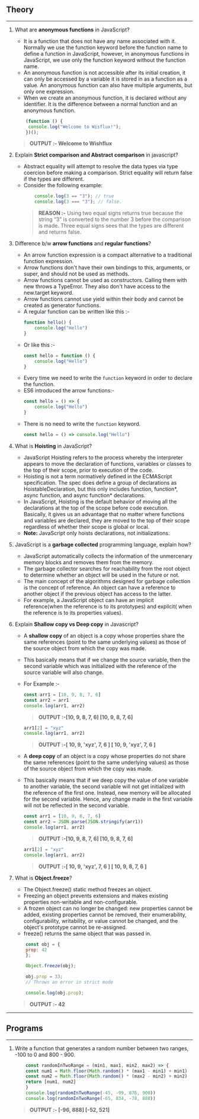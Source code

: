 ## Theory
---

1. What are **anonymous functions** in JavaScript?
    - It is a function that does not have any name associated with it. Normally we use the function keyword before the function name to define a function in JavaScript, however, in anonymous functions in JavaScript, we use only the function keyword without the function name.
    - An anonymous function is not accessible after its initial creation, it can only be accessed by a variable it is stored in as a function as a value. An anonymous function can also have multiple arguments, but only one expression.
    - When we create an anonymous function, it is declared without any identifier. It is the difference between a normal function and an anonymous function.
    ```js
        (function () {
         console.log("Welcome to Wisflux!");
        })();
    ```
    > **OUTPUT :- Welcome to Wishflux**    

2. Explain **Strict comparison and Abstract comparison** in javascript?   
    - Abstract equality will attempt to resolve the data types via type coercion before making a comparison. Strict equality will return false if the types are different. 
    - Consider the following example:
        ```js
            console.log(3 == "3"); // true
            console.log(3 === "3"); // false.
        ```    
        > **REASON :-** Using two equal signs returns true because the string “3” is converted to the number 3 before the comparison is made. Three equal signs sees that the types are different and returns false.


3. Difference b/w **arrow functions** and **regular functions**?
    - An arrow function expression is a compact alternative to a traditional function expression.
    - Arrow functions don't have their own bindings to this, arguments, or super, and should not be used as methods.
    - Arrow functions cannot be used as constructors. Calling them with new throws a TypeError. They also don't have access to the new.target keyword.
    - Arrow functions cannot use yield within their body and cannot be created as generator functions.
    - A regular function can be written like this :- 
        ```js
        function hello() {
            console.log("Hello")
        }
        ```
    - Or like this :- 
        ```js
        const hello = function () {
            console.log("Hello")
        }
        ```
    - Every time we need to write the `function` keyword in order to declare the function.
    - ES6 introduced the arrow functions:- 
        ```js
        const hello = () => {
            console.log("Hello")
        }
        ```
    - There is no need to write the `function` keyword.
        ```js
        const hello = () => console.log("Hello")
        ```

4. What is **Hoisting** in JavaScript?
    - JavaScript Hoisting refers to the process whereby the interpreter appears to move the declaration of functions, variables or classes to the top of their scope, prior to execution of the code.
    - Hoisting is not a term normatively defined in the ECMAScript specification. The spec does define a group of declarations as HoistableDeclaration, but this only includes function, function*, async function, and async function* declarations.
    - In JavaScript, Hoisting is the default behavior of moving all the declarations at the top of the scope before code execution. Basically, it gives us an advantage that no matter where functions and variables are declared, they are moved to the top of their scope regardless of whether their scope is global or local. 
    - **Note:** JavaScript only hoists declarations, not initializations.

5. JavaScript is a **garbage collected** programming language, explain how?
    - JavaScript automatically collects the information of the unmercenary memory blocks and removes them from the memory. 
    - The garbage collector searches for reachability from the root object to determine whether an object will be used in the future or not.
    - The main concept of the algorithms designed for garbage collection is the concept of reference. An object can have a reference to another object if the previous object has access to the latter. 
    - For example, a JavaScript object can have an implicit reference(when the reference is to its prototypes) and explicit( when the reference is to its properties values).
    
6. Explain **Shallow copy vs Deep copy** in Javascript?
    - A **shallow copy** of an object is a copy whose properties share the same references (point to the same underlying values) as those of the source object from which the copy was made.
    - This basically means that if we change the source variable, then the second variable which was initialized with the reference of the source variable will also change.
    - For Example :- 
        ```js
        const arr1 = [10, 9, 8, 7, 6]
        const arr2 = arr1
        console.log(arr1, arr2) 
        ```
        > **OUTPUT :-[10, 9, 8, 7, 6] [10, 9, 8, 7, 6]**

        ```js         
        arr1[2] = "xyz"
        console.log(arr1, arr2)
        ```
        > **OUTPUT :-[ 10, 9, 'xyz', 7, 6 ] [ 10, 9, 'xyz', 7, 6 ]**

        
    - A **deep copy** of an object is a copy whose properties do not share the same references (point to the same underlying values) as those of the source object from which the copy was made. 
    - This basically means that if we deep copy the value of one variable to another variable, the second variable will not get initialized with the reference of the first one. Instead, new memory will be allocated for the second variable. Hence, any change made in the first variable will not be reflected in the second variable.
        ```js
        const arr1 = [10, 9, 8, 7, 6]
        const arr2 = JSON.parse(JSON.stringify(arr1))
        console.log(arr1, arr2) 
         ```
        > **OUTPUT :-[10, 9, 8, 7, 6] [10, 9, 8, 7, 6]**

        ```js         
        arr1[2] = "xyz"
        console.log(arr1, arr2) 
        ```
        > **OUTPUT :-[ 10, 9, 'xyz', 7, 6 ] [ 10, 9, 8, 7, 6 ]**


7. What is **Object.freeze**?
    - The Object.freeze() static method freezes an object.
    - Freezing an object prevents extensions and makes existing properties non-writable and non-configurable.
    - A frozen object can no longer be changed: new properties cannot be added, existing properties cannot be removed, their enumerability, configurability, writability, or value cannot be changed, and the object's prototype cannot be re-assigned. 
    - freeze() returns the same object that was passed in.
    ```js
        const obj = {
        prop: 42
        };

        Object.freeze(obj);

        obj.prop = 33;
        // Throws an error in strict mode

        console.log(obj.prop);
    ```
    > **OUTPUT :- 42**    

---
## Programs
---

1. Write a function that generates a random number between two ranges, -100 to 0 and 800 - 900.

    ```js
        const randomInTwoRange = (min1, max1, min2, max2) => {
        const num1 = Math.floor(Math.random() * (max1 - min1) + min1)
        const num2 = Math.floor(Math.random() * (max2 - min2) + min2)
        return [num1, num2]
        }
        console.log(randomInTwoRange(-45, -99, 876, 900)) 
        console.log(randomInTwoRange(-65, 834, -78, 888)) 
    ```
    > **OUTPUT :- [-96, 888]  [-52, 521]**
